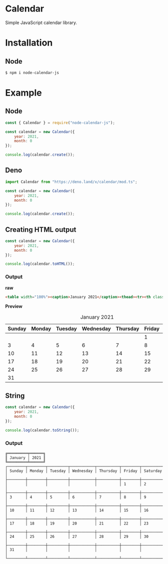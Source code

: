 # Calendar
Simple JavaScript calendar library.

# Installation
## Node

```sh
$ npm i node-calendar-js
```

# Example
## Node

```js
const { Calendar } = require("node-calendar-js");

const calendar = new Calendar({
    year: 2021,
    month: 0
});

console.log(calendar.create());
```

## Deno

```js
import Calendar from "https://deno.land/x/calendar/mod.ts";

const calendar = new Calendar({
    year: 2021,
    month: 0
});

console.log(calendar.create());
```

## Creating HTML output

```js
const calendar = new Calendar({
    year: 2021,
    month: 0
});

console.log(calendar.toHTML());
```

### Output
**raw**
```html
<table width="100%"><caption>January 2021</caption><thead><tr><th class="sunday">Sunday</th><th class="monday">Monday</th><th class="tuesday">Tuesday</th><th class="wednesday">Wednesday</th><th class="thursday">Thursday</th><th class="friday">Friday</th><th class="saturday">Saturday</th></tr></thead><tbody><tr><td class="day"></td><td class="day"></td><td class="day"></td><td class="day"></td><td class="day"></td><td class="day">1</td><td class="day">2</td></tr><tr><td class="day holiday">3</td><td class="day">4</td><td class="day">5</td><td class="day">6</td><td class="day">7</td><td class="day">8</td><td class="day">9</td></tr><tr><td class="day holiday">10</td><td class="day">11</td><td class="day">12</td><td class="day">13</td><td class="day">14</td><td class="day">15</td><td class="day">16</td></tr><tr><td class="day holiday">17</td><td class="day">18</td><td class="day">19</td><td class="day">20</td><td class="day">21</td><td class="day">22</td><td class="day">23</td></tr><tr><td class="day holiday">24</td><td class="day">25</td><td class="day">26</td><td class="day">27</td><td class="day">28</td><td class="day">29</td><td class="day">30</td></tr><tr><td class="day holiday">31</td><td class="day"></td><td class="day"></td><td class="day"></td><td class="day"></td><td class="day"></td><td class="day"></td></tr></tbody></table>
```

**Preview**
<table width="100%"><caption>January 2021</caption><thead><tr><th class="sunday">Sunday</th><th class="monday">Monday</th><th class="tuesday">Tuesday</th><th class="wednesday">Wednesday</th><th class="thursday">Thursday</th><th class="friday">Friday</th><th class="saturday">Saturday</th></tr></thead><tbody><tr><td class="day"></td><td class="day"></td><td class="day"></td><td class="day"></td><td class="day"></td><td class="day">1</td><td class="day">2</td></tr><tr><td class="day holiday">3</td><td class="day">4</td><td class="day">5</td><td class="day">6</td><td class="day">7</td><td class="day">8</td><td class="day">9</td></tr><tr><td class="day holiday">10</td><td class="day">11</td><td class="day">12</td><td class="day">13</td><td class="day">14</td><td class="day">15</td><td class="day">16</td></tr><tr><td class="day holiday">17</td><td class="day">18</td><td class="day">19</td><td class="day">20</td><td class="day">21</td><td class="day">22</td><td class="day">23</td></tr><tr><td class="day holiday">24</td><td class="day">25</td><td class="day">26</td><td class="day">27</td><td class="day">28</td><td class="day">29</td><td class="day">30</td></tr><tr><td class="day holiday">31</td><td class="day"></td><td class="day"></td><td class="day"></td><td class="day"></td><td class="day"></td><td class="day"></td></tr></tbody></table>

## String

```js
const calendar = new Calendar({
    year: 2021,
    month: 0
});

console.log(calendar.toString());
```

### Output

```xl
╔═════════╤══════╗
║ January │ 2021 ║
╚═════════╧══════╝
┌────────┬────────┬─────────┬───────────┬──────────┬────────┬──────────┐
│ Sunday │ Monday │ Tuesday │ Wednesday │ Thursday │ Friday │ Saturday │
├────────┼────────┼─────────┼───────────┼──────────┼────────┼──────────┤
│        │        │         │           │          │ 1      │ 2        │
├────────┼────────┼─────────┼───────────┼──────────┼────────┼──────────┤
│ 3      │ 4      │ 5       │ 6         │ 7        │ 8      │ 9        │
├────────┼────────┼─────────┼───────────┼──────────┼────────┼──────────┤
│ 10     │ 11     │ 12      │ 13        │ 14       │ 15     │ 16       │
├────────┼────────┼─────────┼───────────┼──────────┼────────┼──────────┤
│ 17     │ 18     │ 19      │ 20        │ 21       │ 22     │ 23       │
├────────┼────────┼─────────┼───────────┼──────────┼────────┼──────────┤
│ 24     │ 25     │ 26      │ 27        │ 28       │ 29     │ 30       │
├────────┼────────┼─────────┼───────────┼──────────┼────────┼──────────┤
│ 31     │        │         │           │          │        │          │
└────────┴────────┴─────────┴───────────┴──────────┴────────┴──────────┘
```